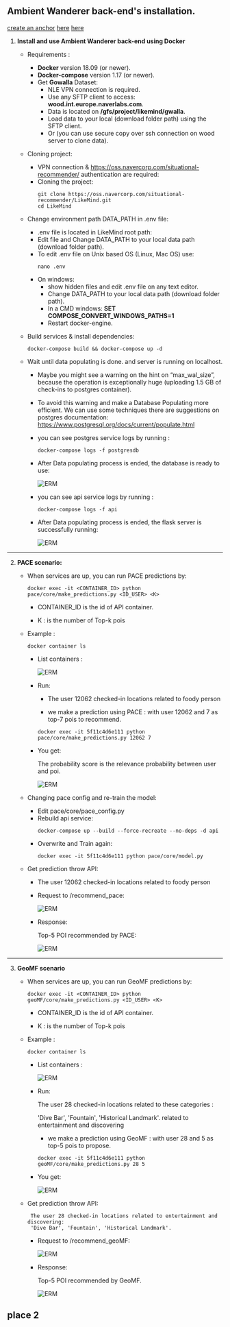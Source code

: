 ## Ambient Wanderer back-end's installation.

[create an anchor](#some-markdown-heading)
[here](#install-and-use-ambient-wanderer-back-end-using-docker)
[here](#place-2)

1. **Install and use Ambient Wanderer back-end using Docker**

    - Requirements : 
        - **Docker** version 18.09 (or newer).
        - **Docker-compose** version 1.17 (or newer).
        - Get **Gowalla** Dataset:
            - NLE VPN connection is required.
            - Use any SFTP client to access:  **wood.int.europe.naverlabs.com**.
            - Data is located on **/gfs/project/likemind/gwalla**. 
            - Load data to your local (download folder path) using the SFTP client. 
            - Or (you can use secure copy over ssh connection on wood server to clone data).
            
    - Cloning project:
        - VPN connection & https://oss.navercorp.com/situational-recommender/ authentication are required:
        - Cloning the project: 
            ```
            git clone https://oss.navercorp.com/situational-recommender/LikeMind.git
            cd LikeMind
            ```
     
    - Change environment path DATA_PATH in .env file:
        - .env file is located in LikeMind root path:
        - Edit file and Change DATA_PATH to your local data path (download folder path).
        - To edit .env file on Unix based OS (Linux, Mac OS) use:
            ```
            nano .env
            ```
        - On windows: 
            - show hidden files and edit .env file on any text editor.
            - Change DATA_PATH to your local data path (download folder path).
            - In a CMD windows: **SET COMPOSE_CONVERT_WINDOWS_PATHS=1**
            - Restart docker-engine.
    
    - Build services & install dependencies:
        ```
        docker-compose build && docker-compose up -d
        ```
    - Wait until data populating is done. and server is running on localhost.
        -  Maybe you might see a warning on the hint on “max_wal_size”, because the operation is exceptionally huge (uploading 1.5 GB of check-ins to postgres container). 
        -  To avoid this warning and make a Database Populating more efficient. We can use some techniques there are suggestions on postgres documentation:
        https://www.postgresql.org/docs/current/populate.html
    
        - you can see postgres service logs by running :
    
            ```
            docker-compose logs -f postgresdb
            ```
        - After Data populating process is ended, the database is ready to use: 
        
          ![ERM](docs/pgsql_logs.png)
        
        - you can see api service logs by running :
            ```
            docker-compose logs -f api
            ```
        - After Data populating process is ended, the flask server is successfully running: 
        
          ![ERM](docs/api_logs.png)
---

2. **PACE scenario:**
    
   - When services are up, you can run PACE predictions by:
    
        ```
        docker exec -it <CONTAINER_ID> python pace/core/make_predictions.py <ID_USER> <K>
        ```
        - CONTAINER_ID is the id of API container.
    
        - K : is the number of Top-k pois 
    
    
   - Example :
        ```
        docker container ls
        ```
        - List containers :
        
          ![ERM](docs/container_id.png)
        
        - Run:
            - The user 12062 checked-in locations related to foody person 
            
            - we make a prediction using PACE : with user 12062 and 7 as top-7 pois to recommend.
            
            ```
            docker exec -it 5f11c4d6e111 python pace/core/make_predictions.py 12062 7
            ```
       - You get:
       
          The probability score is the relevance probability between user and poi.
          
            ![ERM](docs/pace_output_cli.png)
            
   - Changing pace config and re-train the model:
        - Edit pace/core/pace_config.py
        - Rebuild api service:
            ```
            docker-compose up --build --force-recreate --no-deps -d api
            ```
        - Overwrite and Train again:
            ```
            docker exec -it 5f11c4d6e111 python pace/core/model.py
            ```
   - Get prediction throw API:
        - The user 12062 checked-in locations related to foody person
        
        - Request to /recommend_pace:
        
            ![ERM](docs/pace_input_api.png)
            
        - Response:
            
            Top-5 POI recommended by PACE:
            
            ![ERM](docs/pace_output_api.png)

---
3. **GeoMF scenario**

    - When services are up, you can run GeoMF predictions by:
    
        ```
        docker exec -it <CONTAINER_ID> python geoMF/core/make_predictions.py <ID_USER> <K>
        ```
        - CONTAINER_ID is the id of API container.
    
        - K : is the number of Top-k pois 
    
    
   - Example :
        ```
        docker container ls
        ```
        - List containers :
        
          ![ERM](docs/container_id.png)
        
        - Run:
        
            The user 28 checked-in locations related to these categories : 
            
            'Dive Bar', 'Fountain', 'Historical Landmark'. related to entertainment and discovering
            
            - we make a prediction using GeoMF : with user 28 and 5 as top-5 pois to propose.
            
            ```
            docker exec -it 5f11c4d6e111 python geoMF/core/make_predictions.py 28 5
            ```
       - You get:
            
            ![ERM](docs/geomf_output_cli.png)
            

   - Get prediction throw API:
   
          The user 28 checked-in locations related to entertainment and discovering: 
          'Dive Bar', 'Fountain', 'Historical Landmark'.  
        - Request to /recommend_geoMF:
        
            ![ERM](docs/geomf_input.png)
            
        - Response:
            
            Top-5 POI recommended by GeoMF.
            
            ![ERM](docs/geoMf_output.png)




## place 2
